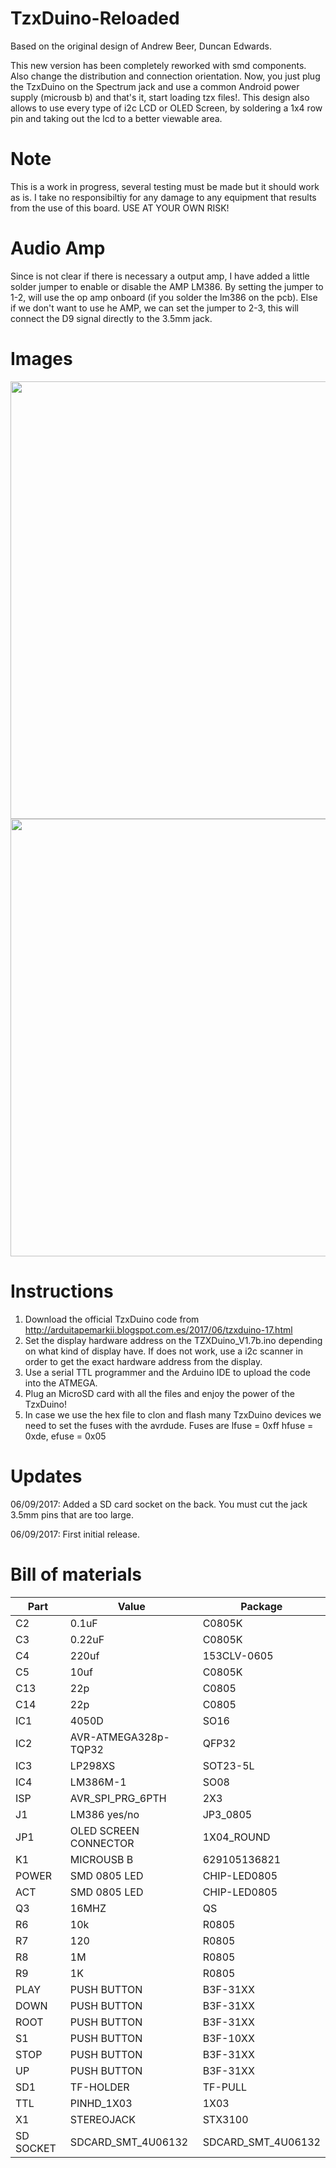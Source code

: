 # TzxDuino-Reloaded

Based on the original design of Andrew Beer, Duncan Edwards.

This new version has been completely reworked with smd components. Also change the distribution and connection orientation. Now, you just plug the TzxDuino on the Spectrum jack and use a common Android power supply (microusb b) and that's it, start loading tzx files!. This design also allows to use every type of i2c LCD or OLED Screen, by soldering a 1x4 row pin and taking out the lcd to a better viewable area.

# Note

This is a work in progress, several testing must be made but it should work as is. I take no responsibiltiy for any damage to any equipment that results from the use of this board. USE AT YOUR OWN RISK!

# Audio Amp

Since is not clear if there is necessary a output amp, I have added a little solder jumper to enable or disable the AMP LM386. By setting the jumper to 1-2, will use the op amp onboard (if you solder the lm386 on the pcb). Else if we don't want to use he AMP, we can set the jumper to 2-3, this will connect the D9 signal directly to the 3.5mm jack.

# Images

<img src="https://github.com/arananet/TzxDuino-Reloaded/blob/master/images/topn.png?raw=true" width="700">

<img src="https://github.com/arananet/TzxDuino-Reloaded/blob/master/images/bottomn.png?raw=true" width="700">

# Instructions
 
1. Download the official TzxDuino code from http://arduitapemarkii.blogspot.com.es/2017/06/tzxduino-17.html 
2. Set the display hardware address on the TZXDuino_V1.7b.ino depending on what kind of display have. If does not work, use a i2c scanner in order to get the exact hardware address from the display.
3. Use a serial TTL programmer and the Arduino IDE to upload the code into the ATMEGA.
4. Plug an MicroSD card with all the files and enjoy the power of the TzxDuino!
5. In case we use the hex file to clon and flash many TzxDuino devices we need to set the fuses with the avrdude. Fuses are lfuse = 0xff
hfuse = 0xde, efuse = 0x05

# Updates

06/09/2017: Added a SD card socket on the back. You must cut the jack 3.5mm pins that are too large.

06/09/2017: First initial release. 

# Bill of materials

| Part          | Value                   | Package                        |
| ------------- | ----------------------- | ------------------------------ | 
| C2            | 0.1uF                   | C0805K                         |
| C3            | 0.22uF                  | C0805K                         |
| C4            | 220uf                   | 153CLV-0605                    |
| C5            | 10uf                    | C0805K                         |
| C13           | 22p                     | C0805                          |
| C14           | 22p                     | C0805                          |
| IC1           | 4050D                   | SO16                           |
| IC2           | AVR-ATMEGA328p-TQP32    | QFP32                          |
| IC3           | LP298XS                 | SOT23-5L                       |
| IC4           | LM386M-1                | SO08                           |
| ISP           | AVR_SPI_PRG_6PTH        | 2X3                            |
| J1            | LM386 yes/no            | JP3_0805                       |
| JP1           | OLED SCREEN CONNECTOR   | 1X04_ROUND                     |
| K1            | MICROUSB B              | 629105136821                   |
| POWER         | SMD 0805 LED            | CHIP-LED0805                   |
| ACT           | SMD 0805 LED            | CHIP-LED0805                   |
| Q3            | 16MHZ                   | QS                             |
| R6            | 10k                     | R0805                          |
| R7            | 120                     | R0805                          |
| R8            | 1M                      | R0805                          |
| R9            | 1K                      | R0805                          |
| PLAY          | PUSH BUTTON             | B3F-31XX                       |
| DOWN          | PUSH BUTTON             | B3F-31XX                       |
| ROOT          | PUSH BUTTON             | B3F-31XX                       |
| S1            | PUSH BUTTON             | B3F-10XX                       |
| STOP          | PUSH BUTTON             | B3F-31XX                       |
| UP            | PUSH BUTTON             | B3F-31XX                       |
| SD1           | TF-HOLDER               | TF-PULL                        |
| TTL           | PINHD_1X03              | 1X03                           |
| X1            | STEREOJACK              | STX3100                        |
| SD SOCKET     | SDCARD_SMT_4U06132      | SDCARD_SMT_4U06132             |

